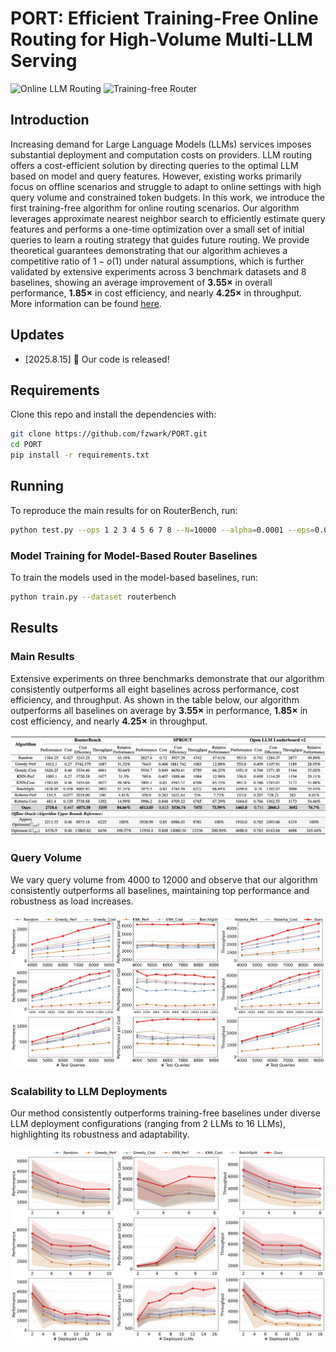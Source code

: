 
# PORT: Efficient Training-Free Online Routing for High-Volume Multi-LLM Serving


![Online LLM Routing](https://img.shields.io/badge/Online_LLM-Routing-yellow.svg) ![Training-free Router](https://img.shields.io/badge/Training_free-Router-blue.svg)


## Introduction
Increasing demand for Large Language Models (LLMs) services imposes substantial deployment and computation costs on providers. LLM routing offers a cost-efficient solution by directing queries to the optimal LLM based on model and query features. However, existing works primarily focus on offline scenarios and struggle to adapt to online settings with high query volume and constrained token budgets. In this work, we introduce the first training-free algorithm for online routing scenarios. Our algorithm leverages approximate nearest neighbor search to efficiently estimate query features and performs a one-time optimization over a small set of initial queries to learn a routing strategy that guides future routing. We provide theoretical guarantees demonstrating that our algorithm achieves a competitive ratio of $1 - o(1)$ under natural assumptions, which is further validated by extensive experiments across 3 benchmark datasets and 8 baselines, showing an average improvement of **3.55×** in overall performance, **1.85×** in cost efficiency, and nearly **4.25×** in throughput. More information can be found [here](docs/slides_introduction.pdf).


## Updates
- [2025.8.15] 🚀 Our code is released!


## Requirements

Clone this repo and install the dependencies with:

```bash
git clone https://github.com/fzwark/PORT.git
cd PORT
pip install -r requirements.txt
```

## Running

To reproduce the main results for on RouterBench, run:

```bash
python test.py --ops 1 2 3 4 5 6 7 8 --N=10000 --alpha=0.0001 --eps=0.025 --budget=1 --split=weighted --embed=bge
```

### Model Training for Model-Based Router Baselines

To train the models used in the model-based baselines, run:

```bash
python train.py --dataset routerbench
```


## Results

### Main Results
Extensive experiments on three benchmarks demonstrate that our algorithm consistently outperforms all eight baselines across performance, cost efficiency, and throughput. As shown in the table below, our algorithm outperforms all baselines on average by **3.55×** in performance, **1.85×** in cost efficiency, and nearly **4.25×** in throughput. 

![](assets/main.png)

### Query Volume 
We vary query volume from 4000 to 12000 and observe that our algorithm consistently outperforms all baselines, maintaining top performance and robustness as load increases.


![](assets/volume.png)


### Scalability to LLM Deployments
Our method consistently outperforms training-free baselines under diverse LLM deployment configurations (ranging from 2 LLMs to 16 LLMs), highlighting its robustness and adaptability.

![](assets/deployments.png)